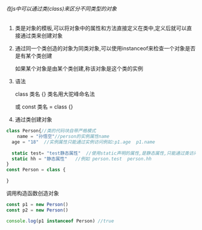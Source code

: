 ###### 在js中可以通过类(class)来区分不同类型的对象

1. 类是对象的模板,可以将对象中的属性和方法直接定义在类中,定义后就可以直接通过类来创建对象

2. 通过同一个类创造的对象为同类对象,可以使用instanceof来检查一个对象是否是有某个类创建

   如果某个对象是由某个类创建,称该对象是这个类的实例

3. 语法

   class 类名 {} 类名用大驼峰命名法

   或 const 类名 = class {}

4. 通过类创建对象

```js
class Person{//类的代码块自带严格模式
	name = "孙悟空"//person的实例属性name
  age = "18"  //实例属性只能通过实例访问例如:p1.age  p1.name
  
  static test= "test静态属性"  //使用static声明的属性,是静态属性,只能通过类访问
  static hh = "静态属性"   //例如 person.test  person.hh
}
const Person = class {
  
}
```

调用构造函数创造对象

```js
const p1 = new Person()
const p2 = new Person()
```

```js
console.log(p1 instanceof Person) //true
```

